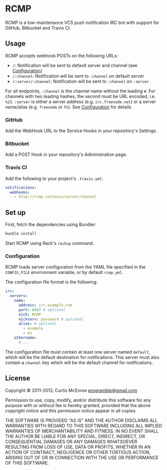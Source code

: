# RCMP

RCMP is a low-maintenance VCS push notification IRC bot with support for
GitHub, Bitbucket and Travis CI.

## Usage

RCMP accepts webhook POSTs on the following URLs:

 * `/`: Notification will be sent to default server and channel (see
   [Configuration](#configuration))
 * `/:channel`: Notification will be sent to `:channel` on default
   server
 * `/:server/:channel`: Notification will be sent to `:channel` on
   `:server`

For all endpoints, `:channel` is the channel name without the leading
`#`. For channels with two leading hashes, the second must be URL
encoded, i.e. `%23`. `:server` is either a server address (e.g.
`irc.freenode.net`) or a server name/alias (e.g. `freenode` or `fn`).
See [Configuration](#configuration) for details.

### GitHub

Add the WebHook URL to the Service Hooks in your repository's Settings.

### Bitbucket

Add a POST Hook in your repository's Administration page.

### Travis CI

Add the following to your project's `.travis.yml`:

```yaml
notifications:
  webhooks:
    - http://rcmp.instance/server/channel
```

## Set up

First, fetch the dependencies using Bundler:

```sh
bundle install
```

Start RCMP using Rack's `rackup` command.

### Configuration

RCMP loads server configuration from the YAML file specified in the
`CONFIG_FILE` environment variable, or by default `rcmp.yml`.

The configuration file format is the following:

```yaml
irc:
  servers:
    name:
      address: irc.example.com
      port: 6667 # optional
      nick: RCMP
      nickserv: password # optional
      alias: # optional
        - example
        - ex
    othername:
      # ...
```

The configuration file must contain at least one server named `default`,
which will be the default destination for notifications. This server
must also contain a `channel` key which will be the default channel for
notifications.

## License

Copyright © 2011-2013, Curtis McEnroe <programble@gmail.com>

Permission to use, copy, modify, and/or distribute this software for any
purpose with or without fee is hereby granted, provided that the above
copyright notice and this permission notice appear in all copies.

THE SOFTWARE IS PROVIDED "AS IS" AND THE AUTHOR DISCLAIMS ALL WARRANTIES
WITH REGARD TO THIS SOFTWARE INCLUDING ALL IMPLIED WARRANTIES OF
MERCHANTABILITY AND FITNESS. IN NO EVENT SHALL THE AUTHOR BE LIABLE FOR
ANY SPECIAL, DIRECT, INDIRECT, OR CONSEQUENTIAL DAMAGES OR ANY DAMAGES
WHATSOEVER RESULTING FROM LOSS OF USE, DATA OR PROFITS, WHETHER IN AN
ACTION OF CONTRACT, NEGLIGENCE OR OTHER TORTIOUS ACTION, ARISING OUT OF
OR IN CONNECTION WITH THE USE OR PERFORMANCE OF THIS SOFTWARE.

